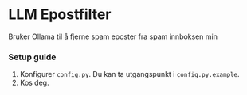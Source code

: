 # LLM Epostfilter

Bruker Ollama til å fjerne spam eposter fra spam innboksen min

### Setup guide
 1. Konfigurer `config.py`. Du kan ta utgangspunkt i `config.py.example`.
 2. Kos deg.